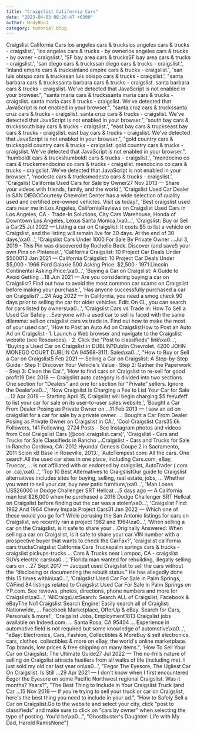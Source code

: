 ```yaml
---
title: "Craigslist California Cars"
date: "2023-04-03 08:26:47 +0300"
author: NrdyBhu1
category: tutorial blog
---
```

Craigslist California Cars
los angeles cars & truckslos angeles cars & trucks - craigslist.', 'los angeles cars & trucks - by ownerlos angeles cars & trucks - by owner - craigslist.', 'SF bay area cars & trucksSF bay area cars & trucks - craigslist.', 'san diego cars & truckssan diego cars & trucks - craigslist.', 'inland empire cars & trucksinland empire cars & trucks - craigslist.', 'san luis obispo cars & truckssan luis obispo cars & trucks - craigslist.', "santa barbara cars & truckssanta barbara cars & trucks - craigslist. santa barbara cars & trucks - craigslist. We've detected that JavaScript is not enabled in your browser.", "santa maria cars & truckssanta maria cars & trucks - craigslist. santa maria cars & trucks - craigslist. We've detected that JavaScript is not enabled in your browser.", "santa cruz cars & truckssanta cruz cars & trucks - craigslist. santa cruz cars & trucks - craigslist. We've detected that JavaScript is not enabled in your browser.", 'south bay cars & truckssouth bay cars & trucks - craigslist.', "east bay cars & truckseast bay cars & trucks - craigslist. east bay cars & trucks - craigslist. We've detected that JavaScript is not enabled in your browser.", "gold country cars & trucksgold country cars & trucks - craigslist. gold country cars & trucks - craigslist. We've detected that JavaScript is not enabled in your browser.", 'humboldt cars & truckshumboldt cars & trucks - craigslist.', "mendocino co cars & trucksmendocino co cars & trucks - craigslist. mendocino co cars & trucks - craigslist. We've detected that JavaScript is not enabled in your browser.", 'modesto cars & trucksmodesto cars & trucks - craigslist.', 'Craigslist California Used Cars for Sale by Owner27 Nov 2013 — Share your videos with friends, family, and the world.', 'Craigslist Used Car Dealer in SAN DIEGOCourtesy Chevrolet Center has a wide selection of quality used and certified pre-owned vehicles. Visit us today!', 'Best craigslist used cars near me in Los Angeles, CaliforniaReviews on Craigslist Used Cars in Los Angeles, CA - Trade-In Solutions, City Cars Warehouse, Honda of Downtown Los Angeles, Lexus Santa Monica,\xa0...', 'Craigslist: Buy or Sell a Car25 Jul 2022 — Listing a car on Craigslist: It costs $5 to list a vehicle on Craigslist, and the listing will remain live for 30 days. At the end of 30 days,\xa0...', 'Craigslist Cars Under 1000 For Sale By Private Owner ...Jul 3, 2019 - This Pin was discovered by Rochelle Beck. Discover (and save!) your own Pins on Pinterest.', 'California Craigslist: 10 Project Car Deals Under $500013 Jan 2021 — California Craigslist: 10 Project Car Deals Under $5,000 · 1966 Ford Galaxie 500 Asking Price: $2,500 · 1971 Lincoln Continental Asking Price:\xa0...', 'Buying a Car on Craigslist: A Guide to Avoid Getting ...18 Jun 2021 — Are you considering buying a car on Craigslist? Find out how to avoid the most common car scams on Craigslist before making your purchase.', 'Has anyone successfully purchased a car on Craigslist? ...24 Aug 2022 — In California, you need a smog check 90 days prior to selling the car for older vehicles. Edit: On CL, you can search for cars listed by owners\xa0...', 'Craigslist Cars vs Trade in: How To Sell a Used Car Safely ...Everyone with a used car to sell is faced with the same dilemma: sell on craigslist cars vs trade in. Find out how to make the most of your used car.', 'How to Post an Auto Ad on CraigslistHow to Post an Auto Ad on Craigslist · 1. Launch a Web browser and navigate to the Craigslist website (see Resources). · 2. Click the "Post to classifieds" link\xa0...', 'Buying a Used Car on Craigslist in DUBLIN?Dublin Chevrolet. 4200 JOHN MONEGO COURT DUBLIN CA 94568-3111. Sales\xa0...', "How to Buy or Sell a Car on Craigslist5 Feb 2021 — Selling a Car on Craigslist: A Step-by-Step Guide · Step 1: Discover Your Vehicle's Value · Step 2: Gather the Paperwork · Step 3: Clean the Car.", 'How to find cars on Craigslist to re-sell for good profit19 Dec 2018 — Craigslist auto category is divided into two sections. One section for “Dealers” and one for section for “Private” sellers. Ignore the Dealer\xa0...', 'Now Craigslist Is Charging a Fee to List Your Car for Sale ...12 Apr 2019 — Starting April 15, Craigslist will begin charging $5 fee\ufeff to list your car for sale on its user-to-user sales website.', 'Bought a Car From Dealer Posing as Private Owner on ...11 Feb 2013 — I saw an ad on craigslist for a car for sale by a private owner. ... Bought a Car From Dealer Posing as Private Owner on Craigslist in CA.', 'Cool Craigslist Cars35.6k Followers, 141 Following, 2724 Posts - See Instagram photos and videos from Cool Craigslist Cars (@cool.craigslist.cars)', 'Craigslist - Cars and Trucks for Sale Classifieds in Rancho ...Craigslist - Cars and Trucks for Sale in Rancho Cordova, CA: 2012 Hyundai Genesis Coupe 2 in Sacramento, 2011 Scion xB Base in Roseville, 2013.', 'AutoTempest.com: All the cars. One search.All the used car sites in one place, including Cars.com, eBay, Truecar, ... is not affiliated with or endorsed by craigslist, AutoTrader (.com or .ca),\xa0...', 'Top 10 Best Alternatives to CraigslistOur guide to Craigslist alternatives includes sites for buying, selling, real estate, jobs, ... Whether you want to sell your car, buy new patio furniture,\xa0...', 'Man Loses US$26000 in Dodge Challenger SRT Hellcat ...5 days ago — A California man lost $26,000 when he purchased a 2016 Dodge Challenger SRT Hellcat on Craigslist before finding out the car was a stolen\xa0...', 'Craigslist Find: 1962 And 1964 Chevy Impala Project Cars31 Jan 2022 — Which one of these would you go for? While perusing the San Antonio listings for cars on Craigslist, we recently ran a project 1962 and 1964\xa0...', 'When selling a car on the Craigslist, is it safe to share your ...Originally Answered: When selling a car on Craigslist, is it safe to share your car VIN number with a prospective buyer that wants to check the CarFax?', 'craigslist california cars trucksCraigslist California Cars Truckspalm springs cars & trucks - craigslist pickups-trucks ... Cars & Trucks near Lompoc, CA - craigslist SUVs electric cars\xa0...', 'Florida man wanted for rebuilding, illegally selling cars on ...27 Sept 2017 — Jacquet used Craigslist to sell the cars without the “disclosing or documenting the rebuilt status.” He has allegedly done this 15 times within\xa0...', 'Craigslist Used Car For Sale in Palm Springs, CAFind 84 listings related to Craigslist Used Car For Sale in Palm Springs on YP.com. See reviews, photos, directions, phone numbers and more for Craigslist\xa0...', 'AllCraigsListSearch: Search ALL of Craigslist, Facebook & eBayThe No1 Craigslist Search Engine! Easily search all of Craiglist: Nationwide, ... Facebook Marketplace, OfferUp & eBay. Search for Cars, Personals & more!', 'Craigslist Jobs, Employment1813 Craigslist jobs available on Indeed.com. ... Santa Rosa, CA 95404 ... Experience in automotive field is not required but some knowledge of automotive\xa0...', "eBay: Electronics, Cars, Fashion, Collectibles & MoreBuy & sell electronics, cars, clothes, collectibles & more on eBay, the world's online marketplace. Top brands, low prices & free shipping on many items.", 'How To Sell Your Car on Craigslist: The Ultimate Guide27 Jul 2022 — The no-frills nature of selling on Craigslist attracts hustlers from all walks of life (including me). I just sold my old car last year on\xa0...', "Eegor The Eyesore, The Ugliest Car On Craigslist, Is Still ...29 Apr 2021 — I don't know when I first encountered Eegor the Eyesore on some Pacific Northwest regional Craigslist. Was it months? Years?", "The Best Thing to Include in Your Craigslist Truck (and Car ...15 Nov 2019 — If you're trying to sell your truck or car on Craigslist, here's the best thing you need to include in your ad.", "How to Safely Sell a Car on Craigslist.Go to the website and select your city, click “post to classifieds” and make sure to click on “cars by owner” when selecting the type of posting. You'd be\xa0...", "Ghostbuster's Daughter: Life with My Dad, Harold RamisNone"]